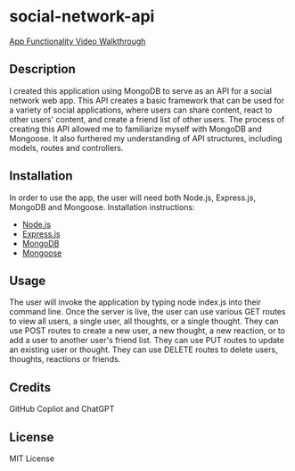 # social-network-api

[App Functionality Video Walkthrough](https://drive.google.com/file/d/1xd4oyqGOWZ_yc6gYSbQSHluxdYYZZAAr/view?usp=sharing)

## Description

I created this application using MongoDB to serve as an API for a social network web app. This API creates a basic framework that can be used for a variety of social applications, where users can share content, react to other users' content, and create a friend list of other users. The process of creating this API allowed me to familiarize myself with  MongoDB and Mongoose. It also furthered my understanding of API structures, including models, routes and controllers. 

## Installation

In order to use the app, the user will need both Node.js, Express.js, MongoDB and Mongoose.
Installation instructions:
- [Node.js](https://nodejs.org/en/learn/getting-started/how-to-install-nodejs)
- [Express.js](https://www.npmjs.com/package/express)
- [MongoDB](https://coding-boot-camp.github.io/full-stack/mongodb/how-to-install-mongodb)
- [Mongoose](https://www.npmjs.com/package/mongoose)

## Usage

The user will invoke the application by typing node index.js into their command line. Once the server is live, the user can use various GET routes to view all users, a single user, all thoughts, or a single thought. They can use POST routes to create a new user, a new thought, a new reaction, or to add a user to another user's friend list. They can use PUT routes to update an existing user or thought. They can use DELETE routes to delete users, thoughts, reactions or friends. 

## Credits

GitHub Copliot and ChatGPT

## License

MIT License